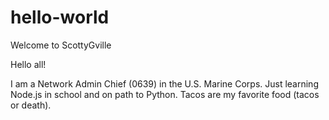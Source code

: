 # hello-world
Welcome to ScottyGville

Hello all!

I am a Network Admin Chief (0639) in the U.S. Marine Corps. 
Just learning Node.js in school and on path to Python.
Tacos are my favorite food (tacos or death).
